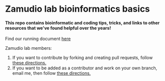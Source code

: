 # Zamudio lab bioinformatics basics

#### This repo contains bioinformatic and coding tips, tricks, and links to other resources that we've found helpful over the years!

Find our running document [here](coding_tricks.md)

Zamudio lab members:

1. If you want to contribute by forking and creating pull requests, follow [these directions.](https://kbroman.org/github_tutorial/pages/fork.html)
1. If you want to be added as a contributor and work on your own branch, email me, then follow [these directions.](https://kbroman.org/github_tutorial/pages/branching.html)
